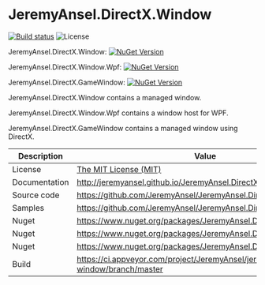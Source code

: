 # JeremyAnsel.DirectX.Window

[![Build status](https://ci.appveyor.com/api/projects/status/k6ao5vicvgddarm0/branch/master?svg=true)](https://ci.appveyor.com/project/JeremyAnsel/jeremyansel-directx-window/branch/master)
![License](https://img.shields.io/github/license/JeremyAnsel/JeremyAnsel.DirectX.Window)

JeremyAnsel.DirectX.Window:
[![NuGet Version](https://img.shields.io/nuget/v/JeremyAnsel.DirectX.Window)](https://www.nuget.org/packages/JeremyAnsel.DirectX.Window)

JeremyAnsel.DirectX.Window.Wpf:
[![NuGet Version](https://img.shields.io/nuget/v/JeremyAnsel.DirectX.Window.Wpf)](https://www.nuget.org/packages/JeremyAnsel.DirectX.Window.Wpf)

JeremyAnsel.DirectX.GameWindow:
[![NuGet Version](https://img.shields.io/nuget/v/JeremyAnsel.DirectX.GameWindow)](https://www.nuget.org/packages/JeremyAnsel.DirectX.GameWindow)

JeremyAnsel.DirectX.Window contains a managed window.

JeremyAnsel.DirectX.Window.Wpf contains a window host for WPF.

JeremyAnsel.DirectX.GameWindow contains a managed window using DirectX.

Description     | Value
----------------|----------------
License         | [The MIT License (MIT)](https://github.com/JeremyAnsel/JeremyAnsel.DirectX.Window/blob/master/LICENSE.txt)
Documentation   | http://jeremyansel.github.io/JeremyAnsel.DirectX.Window
Source code     | https://github.com/JeremyAnsel/JeremyAnsel.DirectX.Window
Samples         | https://github.com/JeremyAnsel/JeremyAnsel.DirectX-Samples
Nuget           | https://www.nuget.org/packages/JeremyAnsel.DirectX.Window
Nuget           | https://www.nuget.org/packages/JeremyAnsel.DirectX.Window.Wpf
Nuget           | https://www.nuget.org/packages/JeremyAnsel.DirectX.GameWindow
Build           | https://ci.appveyor.com/project/JeremyAnsel/jeremyansel-directx-window/branch/master
